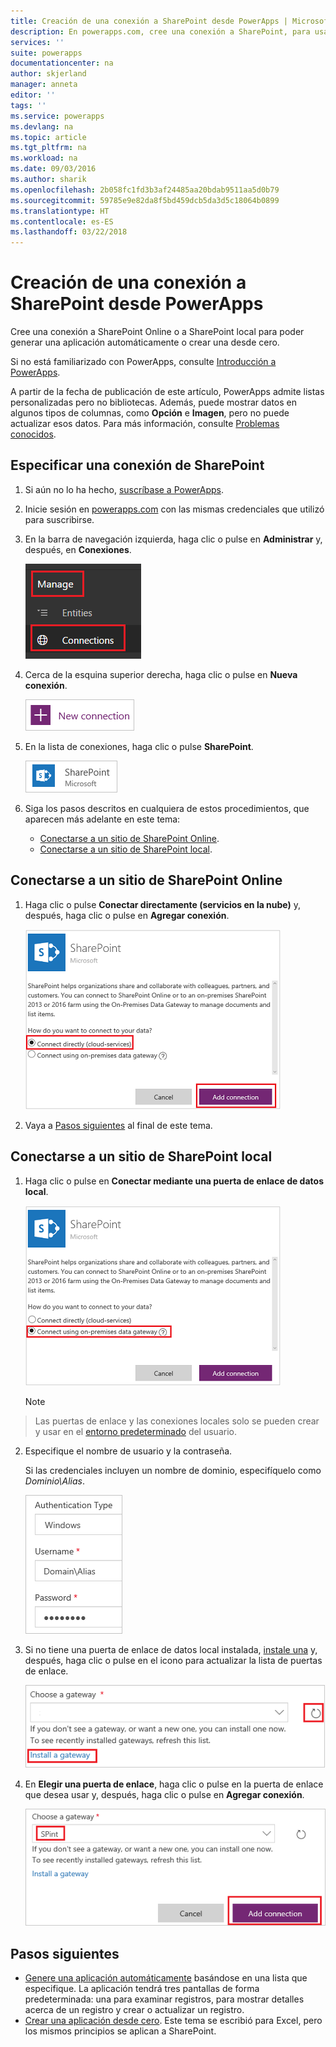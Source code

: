 ```yaml
---
title: Creación de una conexión a SharePoint desde PowerApps | Microsoft Docs
description: En powerapps.com, cree una conexión a SharePoint, para usarla al generar una aplicación automáticamente o crear una desde cero.
services: ''
suite: powerapps
documentationcenter: na
author: skjerland
manager: anneta
editor: ''
tags: ''
ms.service: powerapps
ms.devlang: na
ms.topic: article
ms.tgt_pltfrm: na
ms.workload: na
ms.date: 09/03/2016
ms.author: sharik
ms.openlocfilehash: 2b058fc1fd3b3af24485aa20bdab9511aa5d0b79
ms.sourcegitcommit: 59785e9e82da8f5bd459dcb5da3d5c18064b0899
ms.translationtype: HT
ms.contentlocale: es-ES
ms.lasthandoff: 03/22/2018
---
```

# <a name="create-a-connection-to-sharepoint-from-powerapps"></a>Creación de una conexión a SharePoint desde PowerApps
Cree una conexión a SharePoint Online o a SharePoint local para poder generar una aplicación automáticamente o crear una desde cero.

Si no está familiarizado con PowerApps, consulte [Introducción a PowerApps](getting-started.md).

A partir de la fecha de publicación de este artículo, PowerApps admite listas personalizadas pero no bibliotecas. Además, puede mostrar datos en algunos tipos de columnas, como **Opción** e **Imagen**, pero no puede actualizar esos datos. Para más información, consulte [Problemas conocidos](connections/connection-sharepoint-online.md#known-issues).

## <a name="specify-a-sharepoint-connection"></a>Especificar una conexión de SharePoint
1. Si aún no lo ha hecho, [suscríbase a PowerApps](../signup-for-powerapps.md).

2. Inicie sesión en [powerapps.com](https://web.powerapps.com) con las mismas credenciales que utilizó para suscribirse.

3. En la barra de navegación izquierda, haga clic o pulse en **Administrar** y, después, en **Conexiones**.

    ![Opción Nuevo en el menú Archivo](./media/connect-to-sharepoint/manage-connections.png)

4. Cerca de la esquina superior derecha, haga clic o pulse en **Nueva conexión**.

    ![Botón de nueva conexión](./media/connect-to-sharepoint/new-connection.png)

5. En la lista de conexiones, haga clic o pulse **SharePoint**.

    ![Agregar una conexión de SharePoint](./media/connect-to-sharepoint/add-sp-portal.png)

6. Siga los pasos descritos en cualquiera de estos procedimientos, que aparecen más adelante en este tema:

   * [Conectarse a un sitio de SharePoint Online](connect-to-sharepoint.md#connect-to-a-sharepoint-online-site).
   * [Conectarse a un sitio de SharePoint local](connect-to-sharepoint.md#connect-to-an-on-premises-sharepoint-site).

## <a name="connect-to-a-sharepoint-online-site"></a>Conectarse a un sitio de SharePoint Online
1. Haga clic o pulse **Conectar directamente (servicios en la nube)** y, después, haga clic o pulse en **Agregar conexión**.

    ![Elegir SharePoint Online](./media/connect-to-sharepoint/choose-online.png)

2. Vaya a [Pasos siguientes](connect-to-sharepoint.md#next-steps) al final de este tema.

## <a name="connect-to-an-on-premises-sharepoint-site"></a>Conectarse a un sitio de SharePoint local
1. Haga clic o pulse en **Conectar mediante una puerta de enlace de datos local**.

    ![Elegir SharePoint local](./media/connect-to-sharepoint/choose-onprem.png)

    > [!NOTE]
> Las puertas de enlace y las conexiones locales solo se pueden crear y usar en el [entorno predeterminado](working-with-environments.md) del usuario.

2. Especifique el nombre de usuario y la contraseña.

    Si las credenciales incluyen un nombre de dominio, especifíquelo como *Dominio\Alias*.

    ![Especificar las credenciales](./media/connect-to-sharepoint/specify-credentials.png)

3. Si no tiene una puerta de enlace de datos local instalada, [instale una](gateway-reference.md) y, después, haga clic o pulse en el icono para actualizar la lista de puertas de enlace.

    ![Instalar una puerta de enlace](./media/connect-to-sharepoint/install-gateway.png)

4. En **Elegir una puerta de enlace**, haga clic o pulse en la puerta de enlace que desea usar y, después, haga clic o pulse en **Agregar conexión**.

    ![Elegir una puerta de enlace](./media/connect-to-sharepoint/choose-gateway.png)

## <a name="next-steps"></a>Pasos siguientes
* [Genere una aplicación automáticamente](app-from-sharepoint.md) basándose en una lista que especifique. La aplicación tendrá tres pantallas de forma predeterminada: una para examinar registros, para mostrar detalles acerca de un registro y crear o actualizar un registro.
* [Crear una aplicación desde cero](get-started-create-from-blank.md). Este tema se escribió para Excel, pero los mismos principios se aplican a SharePoint.
